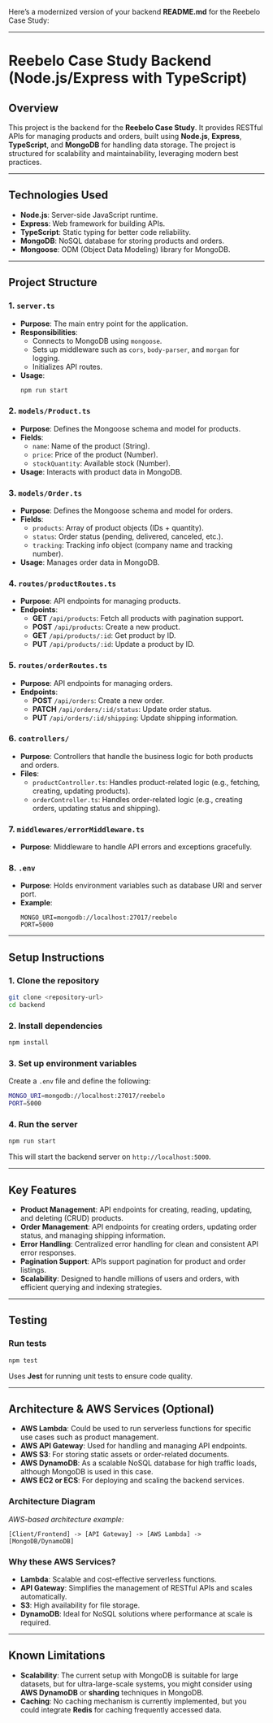 Here’s a modernized version of your backend **README.md** for the Reebelo Case Study:

---

# **Reebelo Case Study Backend** (Node.js/Express with TypeScript)

## **Overview**

This project is the backend for the **Reebelo Case Study**. It provides RESTful APIs for managing products and orders, built using **Node.js**, **Express**, **TypeScript**, and **MongoDB** for handling data storage. The project is structured for scalability and maintainability, leveraging modern best practices.

---

## **Technologies Used**

- **Node.js**: Server-side JavaScript runtime.
- **Express**: Web framework for building APIs.
- **TypeScript**: Static typing for better code reliability.
- **MongoDB**: NoSQL database for storing products and orders.
- **Mongoose**: ODM (Object Data Modeling) library for MongoDB.

---

## **Project Structure**

### **1. `server.ts`**

- **Purpose**: The main entry point for the application.
- **Responsibilities**:
  - Connects to MongoDB using `mongoose`.
  - Sets up middleware such as `cors`, `body-parser`, and `morgan` for logging.
  - Initializes API routes.
- **Usage**:
  ```bash
  npm run start
  ```

### **2. `models/Product.ts`**

- **Purpose**: Defines the Mongoose schema and model for products.
- **Fields**:
  - `name`: Name of the product (String).
  - `price`: Price of the product (Number).
  - `stockQuantity`: Available stock (Number).
- **Usage**: Interacts with product data in MongoDB.

### **3. `models/Order.ts`**

- **Purpose**: Defines the Mongoose schema and model for orders.
- **Fields**:
  - `products`: Array of product objects (IDs + quantity).
  - `status`: Order status (pending, delivered, canceled, etc.).
  - `tracking`: Tracking info object (company name and tracking number).
- **Usage**: Manages order data in MongoDB.

### **4. `routes/productRoutes.ts`**

- **Purpose**: API endpoints for managing products.
- **Endpoints**:
  - **GET** `/api/products`: Fetch all products with pagination support.
  - **POST** `/api/products`: Create a new product.
  - **GET** `/api/products/:id`: Get product by ID.
  - **PUT** `/api/products/:id`: Update a product by ID.

### **5. `routes/orderRoutes.ts`**

- **Purpose**: API endpoints for managing orders.
- **Endpoints**:
  - **POST** `/api/orders`: Create a new order.
  - **PATCH** `/api/orders/:id/status`: Update order status.
  - **PUT** `/api/orders/:id/shipping`: Update shipping information.

### **6. `controllers/`**

- **Purpose**: Controllers that handle the business logic for both products and orders.
- **Files**:
  - `productController.ts`: Handles product-related logic (e.g., fetching, creating, updating products).
  - `orderController.ts`: Handles order-related logic (e.g., creating orders, updating status and shipping).

### **7. `middlewares/errorMiddleware.ts`**

- **Purpose**: Middleware to handle API errors and exceptions gracefully.

### **8. `.env`**

- **Purpose**: Holds environment variables such as database URI and server port.
- **Example**:
  ```env
  MONGO_URI=mongodb://localhost:27017/reebelo
  PORT=5000
  ```

---

## **Setup Instructions**

### **1. Clone the repository**

```bash
git clone <repository-url>
cd backend
```

### **2. Install dependencies**

```bash
npm install
```

### **3. Set up environment variables**

Create a `.env` file and define the following:

```bash
MONGO_URI=mongodb://localhost:27017/reebelo
PORT=5000
```

### **4. Run the server**

```bash
npm run start
```

This will start the backend server on `http://localhost:5000`.

---

## **Key Features**

- **Product Management**: API endpoints for creating, reading, updating, and deleting (CRUD) products.
- **Order Management**: API endpoints for creating orders, updating order status, and managing shipping information.
- **Error Handling**: Centralized error handling for clean and consistent API error responses.
- **Pagination Support**: APIs support pagination for product and order listings.
- **Scalability**: Designed to handle millions of users and orders, with efficient querying and indexing strategies.

---

## **Testing**

### **Run tests**

```bash
npm test
```

Uses **Jest** for running unit tests to ensure code quality.

---

## **Architecture & AWS Services (Optional)**

- **AWS Lambda**: Could be used to run serverless functions for specific use cases such as product management.
- **AWS API Gateway**: Used for handling and managing API endpoints.
- **AWS S3**: For storing static assets or order-related documents.
- **AWS DynamoDB**: As a scalable NoSQL database for high traffic loads, although MongoDB is used in this case.
- **AWS EC2 or ECS**: For deploying and scaling the backend services.

### **Architecture Diagram**

_AWS-based architecture example:_

```
[Client/Frontend] -> [API Gateway] -> [AWS Lambda] -> [MongoDB/DynamoDB]
```

### **Why these AWS Services?**

- **Lambda**: Scalable and cost-effective serverless functions.
- **API Gateway**: Simplifies the management of RESTful APIs and scales automatically.
- **S3**: High availability for file storage.
- **DynamoDB**: Ideal for NoSQL solutions where performance at scale is required.

---

## **Known Limitations**

- **Scalability**: The current setup with MongoDB is suitable for large datasets, but for ultra-large-scale systems, you might consider using **AWS DynamoDB** or **sharding** techniques in MongoDB.
- **Caching**: No caching mechanism is currently implemented, but you could integrate **Redis** for caching frequently accessed data.
